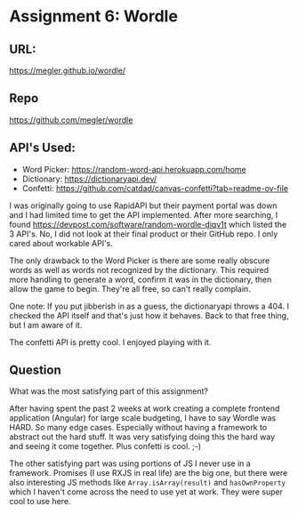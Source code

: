 # Assignment 6: Wordle

## URL:

https://megler.github.io/wordle/

## Repo

https://github.com/megler/wordle

## API's Used:

- Word Picker: https://random-word-api.herokuapp.com/home
- Dictionary: https://dictionaryapi.dev/
- Confetti: https://github.com/catdad/canvas-confetti?tab=readme-ov-file

I was originally going to use RapidAPI but their payment portal was down and I had limited time to get the API implemented. After more searching, I found https://devpost.com/software/random-wordle-diqv1t which listed the 3 API's. No, I did not look at their final product or their GitHub repo. I only cared about workable API's.

The only drawback to the Word Picker is there are some really obscure words as well as words not recognized by the dictionary. This required more handling to generate a word, confirm it was in the dictionary, then allow the game to begin. They're all free, so can't really complain.

One note: If you put jibberish in as a guess, the dictionaryapi throws a 404. I checked the API itself and that's just how it behaves. Back to that free thing, but I am aware of it.

The confetti API is pretty cool. I enjoyed playing with it.

## Question

What was the most satisfying part of this assignment?

After having spent the past 2 weeks at work creating a complete frontend application (Angular) for large scale budgeting, I have to say Wordle was HARD. So many edge cases. Especially without having a framework to abstract out the hard stuff. It was very satisfying doing this the hard way and seeing it come together. Plus confetti is cool. ;-)

The other satisfying part was using portions of JS I never use in a framework. Promises (I use RXJS in real life) are the big one, but there were also interesting JS methods like `Array.isArray(result)` and `hasOwnProperty` which I haven't come across the need to use yet at work. They were super cool to use here.
